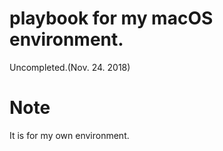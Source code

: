 # playbook for my macOS environment.
Uncompleted.(Nov. 24. 2018)

# Note
It is for my own environment.
